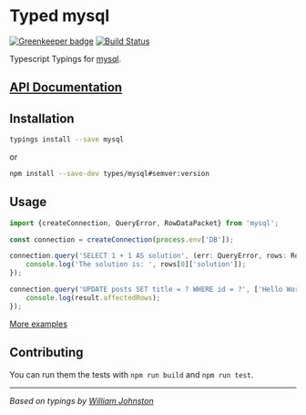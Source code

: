 # Typed mysql

[![Greenkeeper badge](https://badges.greenkeeper.io/types/mysql.svg)](https://greenkeeper.io/)
[![Build Status](https://travis-ci.org/types/mysql.svg?branch=master)](https://travis-ci.org/types/mysql)

Typescript Typings for [mysql](https://www.npmjs.com/package/mysql).

## [API Documentation](http://typed-mysql.surge.sh)

## Installation
```sh
typings install --save mysql
```
or
```sh
npm install --save-dev types/mysql#semver:version
```

## Usage

```ts
import {createConnection, QueryError, RowDataPacket} from 'mysql';

const connection = createConnection(process.env['DB']);

connection.query('SELECT 1 + 1 AS solution', (err: QueryError, rows: RowDataPacket[]) => {
    console.log('The solution is: ', rows[0]['solution']);
});

connection.query('UPDATE posts SET title = ? WHERE id = ?', ['Hello World', 1], (err: mysql.QueryError, result: mysql.OkPacket) => {
    console.log(result.affectedRows);
});
```

[More examples](./test)


## Contributing
You can run them the tests with `npm run build` and `npm run test`.

--------------------------------

_Based on typings by [William Johnston](https://github.com/wjohnsto)_
